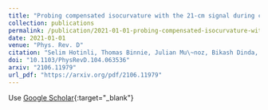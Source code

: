 ```yaml
---
title: "Probing compensated isocurvature with the 21-cm signal during cosmic dawn"
collection: publications
permalink: /publication/2021-01-01-probing-compensated-isocurvature-with-the-21-cm-signal-during-cosmic-dawn
date: 2021-01-01
venue: "Phys. Rev. D"
citation: "Selim Hotinli, Thomas Binnie, Julian Mu\~noz, Bikash Dinda, Marc Kamionkowski, “Probing compensated isocurvature with the 21-cm signal during cosmic dawn.” Phys. Rev. D, 2021."
doi: "10.1103/PhysRevD.104.063536"
arxiv: "2106.11979"
url_pdf: "https://arxiv.org/pdf/2106.11979"
---
```


Use [Google Scholar](https://scholar.google.com/scholar?q=Probing+compensated+isocurvature+with+the+21-cm+signal+during+cosmic+dawn){:target="_blank"}
